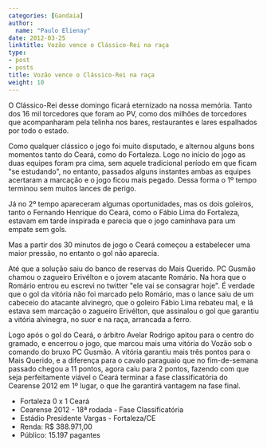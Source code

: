 ```yaml
---
categories: [Gandaia]
author:
  name: "Paulo Elienay"
date: 2012-03-25
linktitle: Vozão vence o Clássico-Rei na raça
type:
- post
- posts
title: Vozão vence o Clássico-Rei na raça
weight: 10
---
```

O Clássico-Rei desse domingo ficará eternizado na nossa memória. Tanto dos 16 mil torcedores que foram ao PV, como dos milhões de torcedores que acompanharam pela telinha nos bares, restaurantes e lares espalhados por todo o estado.

Como qualquer clássico o jogo foi muito disputado, e alternou alguns bons momentos tanto do Ceará, como do Fortaleza. Logo no início do jogo as duas equipes foram pra cima, sem aquele tradicional período em que ficam "se estudando", no entanto, passados alguns instantes ambas as equipes acertaram a marcação e o jogo ficou mais pegado. Dessa forma o 1º tempo terminou sem muitos lances de perigo.

Já no 2º tempo apareceram algumas oportunidades, mas os dois goleiros, tanto o Fernando Henrique do Ceará, como o Fábio Lima do Fortaleza, estavam em tarde inspirada e parecia que o jogo caminhava para um empate sem gols.

Mas a partir dos 30 minutos de jogo o Ceará começou a estabelecer uma maior pressão, no entanto o gol não aparecia.

Até que a solução saiu do banco de reservas do Mais Querido. PC Gusmão chamou o zagueiro Erivélton e o jovem atacante Romário. Na hora que o Romário entrou eu escrevi no twitter "ele vai se consagrar hoje". É verdade que o gol da vitória não foi marcado pelo Romário, mas o lance saiu de um cabeceio do atacante alvinegro, que o goleiro Fábio Lima rebateu mal, e lá estava sem marcação o zagueiro Erivélton, que assinalou o gol que garantiu a vitória alvinegra, no suor e na raça, arrancada a ferro. 

Logo após o gol do Ceará, o árbitro Avelar Rodrigo apitou para o centro do gramado, e encerrou o jogo, que marcou mais uma vitória do Vozão sob o comando do bruxo PC Gusmão. A vitória garantiu mais três pontos para o Mais Querido, e a diferença para o cavalo paraguaio que no fim-de-semana passado chegou a 11 pontos, agora caiu para 2 pontos, fazendo com que seja perfeitamente viável o Ceará terminar a fase classificatória do Cearense 2012 em 1º lugar, o que lhe garantirá vantagem na fase final.

* Fortaleza 0 x 1 Ceará
* Cearense 2012 - 18ª rodada - Fase Classificatória
* Estádio Presidente Vargas - Fortaleza/CE
* Renda: R$ 388.971,00
* Público: 15.197 pagantes
